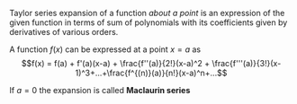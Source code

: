 ---
---

Taylor series expansion of a function *about a point* is an expression of the given function in terms of sum of polynomials with its coefficients given by derivatives of various orders.

A function $f(x)$ can be expressed at a point $x=a$ as
$$f(x) = f(a) + f'(a)(x-a) + \frac{f''(a)}{2!}(x-a)^2 + \frac{f'''(a)}{3!}(x-1)^3+...+\frac{f^{(n)}(a)}{n!}(x-a)^n+...$$

If $a = 0$ the expansion is called **Maclaurin series**

